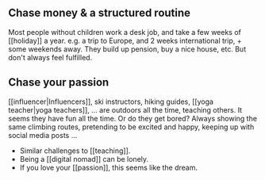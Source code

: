 ## Chase money & a structured routine
Most people without children work a desk job, and take a few weeks of [[holiday]] a year. e.g. a trip to Europe, and 2 weeks international trip, + some weekends away.
They build up pension, buy a nice house, etc. But don't always feel fulfilled. 

## Chase your passion
[[influencer|Influencers]], ski instructors, hiking guides, [[yoga teacher|yoga teachers]], ... are outdoors all the time, teaching others. It seems they have fun all the time.
Or do they get bored? Always showing the same climbing routes, pretending to be excited and happy, keeping up with social media posts ... 
- Similar challenges to [[teaching]].
- Being a [[digital nomad]] can be lonely.
- If you love your [[passion]], this seems like the dream.
